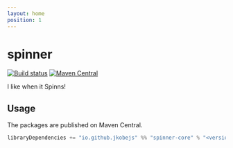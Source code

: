 ```yaml
---
layout: home
position: 1
---
```


# spinner

[![Build status](https://github.com/jkobejs/spinner/workflows/build/badge.svg?branch=master)](https://github.com/jkobejs/spinner/actions?query=branch%3Amaster+workflow%3Abuild) [![Maven Central](https://maven-badges.herokuapp.com/maven-central/io.github.jkobejs/spinner-core_2.13/badge.svg)](https://maven-badges.herokuapp.com/maven-central/io.github.jkobejs/spinner-core_2.13)

I like when it Spinns!

## Usage

The packages are published on Maven Central.

```scala
libraryDependencies += "io.github.jkobejs" %% "spinner-core" % "<version>"
```
